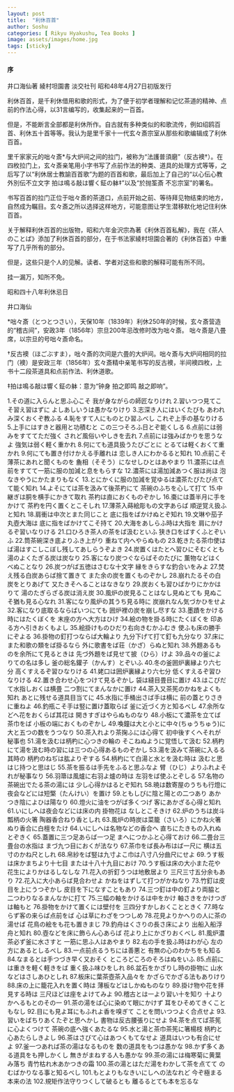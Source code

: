```yaml
---
layout: post
title:  "利休百首"
author: Soshu
categories: [ Rikyu Hyakushu, Tea Books ]
image: assets/images/home.jpg
tags: [sticky]
---
```


#### 序

井口海仙著 綾村坦園書 淡交社刊 昭和48年4月27日初版发行

利休百首，是千利休借用和歌的形式，为了便于初学者理解和记忆茶道的精神、点前的作法心得，以31言编写的，收集起来的一百首。

但是，不能断言全部都是利休所作。自古就有多种类似的和歌流传，例如绍鸥百首、利休五十首等等。我认为是里千家十一代玄々斎宗室从那些和歌编辑成了利休百首。

里千家家元的咄々斎*与大炉间之间的拉门，被称为“法護普須磨”（反古襖†）。在四枚拉门上，玄々斎亲笔用小字书写了点前作法的种类、道具的处理方式等等，之后写了以“利休居士教諭百首歌”为题的百首和歌，最后加上了自己的“以心伝心教外別伝不立文字 拍は鳴る敲は響く鉦の躰‡”以及“於抛筌斎 不忘宗室”的署名。

书写百首的拉门正位于咄々斎的茶道口，点前开始之前、等待拜见物结束的地方，自然成为瞩目。玄々斎之所以选择这样地方，可能意图让学生潜移默化地记住利休百首。

关于解释利休百首的出版物，昭和六年金沢宗為著《利休百首私解》，我在《茶人のことば》添加了利休百首的部分，在于书法家綾村坦園合著的《利休百首》中重写了几乎所有的部分。

但是，这些只是个人的见解。读者、学者对这些和歌的解释可能有所不同。

挂一漏万，知所不免。

昭和四十八年利休忌日

井口海仙

*咄々斎（とつとつさい），天保10年（1839年）利休250年的时候，玄々斎营造的“稽古间”，安政3年（1856年）宗旦200年忌改修时改为咄々斎。 咄々斎是八畳席，以宗旦的号咄々斎命名。

†反古襖（ほごぶすま），咄々斎的次间是六畳的大炉间。咄々斎与大炉间相同的拉门（襖）是安政三年（1856年）玄々斎精中亲笔书写的反古襖，半间襖四枚，上书十二段茶道具和点前作法、利休道歌。

‡拍は鳴る敲は響く鉦の躰：意为“钟身 拍之即鸣 敲之即响”。


1.その道に入らんと思ふ心こそ 我が身ながらの師匠なりけれ
2.習いつつ見てこそ習え習はずに よしあしいうは愚かなりけり
3.志深き人にはいくたびも あわれみ深くおくぞ教ふる
4.恥をすて人にものとひ習ふべし これぞ上手の基なりける
5.上手にはすきと器用と功積むと この三つそろふ日とぞ能くしる
6.点前には弱みをすててただ強く されど風俗いやしきを去れ
7.点前には強みばかりを思うなよ 強気は弱く軽く重かれ
8.何にても道具扱うたびごとに とるては軽くおくて重かれ
9.何にても置き付けかえる手離れは 恋しき人にわかるると知れ
10.点前こそ薄茶にあれと聞くものを 麁相（そそう）になせしひとはあやまり
11.濃茶には点前をすてて一筋に服の加減と息をもらすな
12.濃茶には湯加減あつく服は尚ほ 泡なきやうにかたまりもなく
13.とにかくに服の加減を覚ゆるは濃茶たびたび点てて能く知れ
14.よそにては茶を汲みて後茶杓にて 茶碗のふちを心して打て
15.中継ぎは胴を横手にかきて取れ 茶杓は直におくものぞかし
16.棗には蓋半月に手をかけて 茶杓を円く置くとこそしれ
17.薄茶入蒔絵彫もの文字あらば 順逆覚え扱ふと知れ
18.肩衝は中次とまた同じこと 底に指をばかけぬとぞ知れ
19.文琳や茄子丸壺大海は 底に指をばかけてこそ持て
20.大海をあしらふ時は大指を 肩にかけるぞ習いなりける
21.口ひろき茶人の茶をば汲むといふ 狭き口をばすくふとぞいふ
22.筒茶碗深き底よりふき上がり 重ねて内へやらぬもの
23.乾きたる茶巾使はば湯はすこしこぼし残してあしらうぞよき
24.炭置くはたとへ習ひにそむくとも 湯のよくたぎる炭は炭なり
25.客になり炭つぐならばそのたびに 薫物などはくべぬことなり
26.炭つがば五徳はさむな十文字 縁をきらすな釣合いをみよ
27.焚え残る白炭あらば捨て置きて また余の炭を置くものぞかし
28.崩れたるその白炭をとりあげて 又たきそへることはなきなり
29.炭おくも習ひばかりにかかはりて 湯のたぎらざる炭は消え炭
30.風炉の炭見ることはなし見ぬとても 見ぬこそ猶も見る心なれ
31.客になり風炉の其うち見る時に 炭崩れなん気づかひをせよ
32.客になり底取るならばいつにても 囲炉裡の炭を崩し尽すな
33.墨蹟をかける時にはたくぼくを 末座の方へ大方はひけ
34.絵の物を掛る時にたくぼくを 印ある方へ引きおくもよし
35.絵掛けものひだり右向きむかふむき 使ふも床の勝手にぞよる
36.掛物の釘打つならば大輪より 九分下げて打て釘も九分なり
37.床にまた和歌の類をば掛るなら 外に歌書をば荘（かざ）らぬと知れ
38.外題あるものを余所にて見るときは 先づ外題をば見せて披（ひら）けよ
39.品々の釜によりての名は多し 釜の総名鑵子（かんす）とぞいふ
40.冬の釜囲炉裏縁より六七分 高くすえるぞ習ひなりける
41.姥口は囲炉裏縁より六七分 低くすえるぞ習ひなりける
42.置き合わせ心をつけて見るぞかし 袋は縫目畳目に置け
43.はこびだて水指しおくは横畳 二つ割にてまんなかに置け
44.茶入又茶筅のかねをよくも知れ あとに残せる道具目当てに
45.水指に手桶出さば手は横に 前の蓋とりさきに重ねよ
46.釣瓶こそ手は竪に置け蓋取らば 釜に近づく方と知るべし
47.余所などへ花をおくらば其花は 開きすぎはやらぬものなり
48.小板にて濃茶を立てば茶巾をば 小板の端におくものぞかし
49.喚鐘は大と小とに中々(ちゅうちゅう)に 大と五つの数をうつなり
50.茶入れより茶掬ふには心得て 初中後すくへそれが秘事也
51.湯を汲むは柄杓に心つきの輪の そこねぬように覚悟して汲む
52.柄杓にて湯を汲む時の習には三つの心得あるものぞかし
53.湯を汲みて茶碗に入るる其時の 柄杓のねぢは肱よりぞする
54.柄杓にて白湯と水とを汲む時は 汲むと思はじ持つと思はじ
55.茶を振るは手先をふると思ふなよ 臂（ひじ）よりふれよそれが秘事なり
56.羽箒は風爐に右羽よ爐の時は 左羽をば使ふとぞしる
57.名物の茶碗出でたる茶の湯には 少し心得かはるとぞ知れ
58.暁は数寄屋のうちも行燈に 夜会などには短檠（たんけい）を置け
59.ともしびに陰と陽との二つあり あかつき陰によひは陽なり
60.燈火に油をつがば多くつげ 客にあかざる心得と知れ
61.いにしへは夜会などには床の内 掛物花は なしとこそきけ
62.炉のうちは炭斗瓢柄の火箸 陶器香合ねり香としれ
63.風炉の時炭は菜籠（さいろ）にかね火箸 ぬり香合に白檀をたけ
64.いにしへは名物などの香合へ 直ちにたきもの入れぬとぞきく
65.蓋置に三つ足あらば一つ足 まへにつかふと心得ておけ
66.二畳台三畳台の水指は まづ九つ目におくが法なり
67.茶巾をば長み布はば一尺に 横は五寸のかね尺としれ
68.帛紗をば竪は九寸よこ巾は八寸八分曲尺にせよ
69.うす板は床かまちより十七目 または十八十九目におけ
70.うす板は床の大小また花や 花生によりかはるしなしな
71.花入の折釘うつは地敷居より 三尺三寸五分余もあり
72.花入に大小あらば見合わせよ かねをはずして打つがかねなり
73.竹釘は皮目を上にうつぞかし 皮目を下になすこともあり
74.三つ釘は中の釘より両脇と 二つわりなるまんなかに打て
75.三幅の軸をかけるは中をかけ 軸さきをかけつぎは軸もと
76.掛物をかけて置くには壁付を 三四分すかしおくことときく
77.時ならず客の来らば点前をば 心は草にわざをつつしめ
78.花見よりかへりの人に茶の湯せば 花鳥の絵をも花も置きまじ
79.釣舟はくさりの長さ床により 出船入船浮舟と知れ
80.壺などを床に飾らん心あらば 花より上にかざりおくべし
81.風炉濃茶必ず釜に水さすと 一筋に思ふ人はあやまり
82.右の手を扱ふ時はわが心 左の方にあるとしるべし
83.一点前点るうちには善悪と 有無の心のわかちをも知る
84.なまるとは手つづき早く又おそく ところどころのそろはぬをいふ
85.点前には重きを軽く軽きをば 重く扱ふ味ひをしれ
86.盆石をかざりし時の掛物に 山水などはさしあひとしれ
87.板床に葉茶壺茶入品々を かざらでかざる法もありけり
88.床の上に籠花入れを置く時は 薄板などはしかぬものなり
89.掛け物や花を拝見する時は 三尺ほどは座をよけてみよ
90.稽古とは一より習い十を知り 十よりかへるもとのその一
91.茶の湯をば心に染めて眼にかけず 耳をひそめてきくこともなし
92.目にも見よ耳にもふれよ香を嗅ぎて ことを問いつつよく合点せよ
93.習いをばちりあくたぞと思へかし 書物は反古腰張りにせよ
94.茶を点てば茶筅に心よくつけて 茶碗の底へ強くあたるな
95.水と湯と茶巾茶筅に箸楊枝 柄杓と心あたらしきよし
96.茶はさびて心はあつくもてなせよ 道具はいつも有合にせよ
97.釜一つあれば茶の湯はなるものを 数の道具をもつは愚かな
98.かず多くある道具をも押しかくし 無きがまねする人も愚かな
99.茶の湯には梅寒菊に黄葉み落ち 青竹枯れ木あかつきの霜
100.茶の湯とはただ湯をわかして茶を点てて のむばかりなる事と知るべし
101.もとよりもなきいにしへの法なれど 今ぞ極まる本来の法
102.規矩作法守りつくして破るとも 離るるとても本を忘るな
